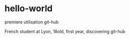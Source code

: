 # hello-world
premiere utilisation  git-hub

French student at Lyon, 18old, first year, discovering git-hub
